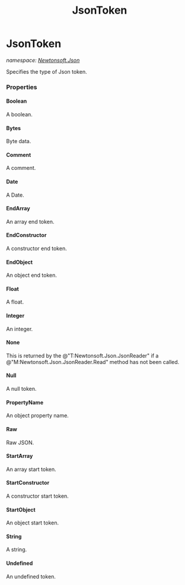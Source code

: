 ﻿---
title: JsonToken
---

# JsonToken
_namespace: [Newtonsoft.Json](N-Newtonsoft.Json.html)_

Specifies the type of Json token.



### Properties

#### Boolean
A boolean.
#### Bytes
Byte data.
#### Comment
A comment.
#### Date
A Date.
#### EndArray
An array end token.
#### EndConstructor
A constructor end token.
#### EndObject
An object end token.
#### Float
A float.
#### Integer
An integer.
#### None
This is returned by the @"T:Newtonsoft.Json.JsonReader" if a @"M:Newtonsoft.Json.JsonReader.Read" method has not been called.
#### Null
A null token.
#### PropertyName
An object property name.
#### Raw
Raw JSON.
#### StartArray
An array start token.
#### StartConstructor
A constructor start token.
#### StartObject
An object start token.
#### String
A string.
#### Undefined
An undefined token.

